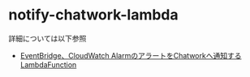 # notify-chatwork-lambda
詳細については以下参照
- [EventBridge、CloudWatch AlarmのアラートをChatworkへ通知するLambdaFunction](https://dev.classmethod.jp/articles/notify-chatwork-lambda/)

